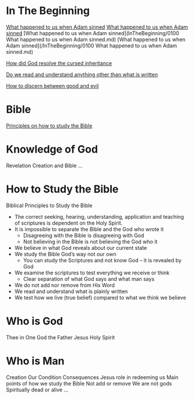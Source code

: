 # In The Beginning
[What happened to us when Adam sinned](InTheBeginning/0100%20What%20happened%20to%20us%20when%20Adam%20sinned.md)
[What happened to us when Adam sinned](/InTheBeginning/0100%20What%20happened%20to%20us%20when%20Adam%20sinned.md)
[What happened to us when Adam sinned](InTheBeginning/0100 What happened to us when Adam sinned.md)
[What happened to us when Adam sinned](/InTheBeginning/0100 What happened to us when Adam sinned.md)


[How did God resolve the cursed inheritance](/InTheBeginning/0120%20How%20did%20God%20resolve%20the%20cursed%20inheritance.md)

[Do we read and understand anything other than what is written](/InTheBeginning/0140%20Do%20we%20read%20and%20understand%20anything%20other%20than%20what%20is%20written.md)

[How to discern between good and evil](/InTheBeginning/0160%20How%20to%20discern%20between%20good%20and%20evil.md)



# Bible
[Principles on how to study the Bible](/Bible/Principles%20on%20how%20to%20study%20the%20Bible.md)



# Knowledge of God
Revelation
	Creation and Bible
...



# How to Study the Bible
Biblical Principles to Study the Bible

- The correct seeking, hearing, understanding, application and teaching of scriptures is dependent on the Holy Spirit.
- It is impossible to separate the Bible and the God who wrote it  
    - Disagreeing with the Bible is disagreeing with God
    - Not believing in the Bible is not believing the God who it
- We believe in what God reveals about our current state
- We study the Bible God’s way not our own  
    - You can study the Scriptures and not know God – it is revealed by God
- We examine the scriptures to test everything we receive or think
    - Clear separation of what God says and what man says
- We do not add nor remove from His Word
- We read and understand what is plainly written
- We test how we live (true belief) compared to what we think we believe


# Who is God
Thee in One
God the Father
Jesus
Holy Spirit



# Who is Man




Creation
Our Condition
Consequences
Jesus role in redeeming us
Main points of how we study the Bible
	Not add or remove
	We are not gods
	Spiritually dead or alive
	...
